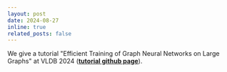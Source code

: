 ```yaml
---
layout: post
date: 2024-08-27 
inline: true
related_posts: false
---
```


We give a tutorial "Efficient Training of Graph Neural Networks on Large Graphs" at VLDB 2024 (<a href='https://github.com/SJTU-DMTai/Data-Management-for-GNN-Training/tree/main'><strong>tutorial github page</strong></a>). 
